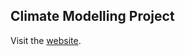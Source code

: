 ## Climate Modelling Project

Visit the [website](https://pitmonticone.github.io/Climate-Physics/).

